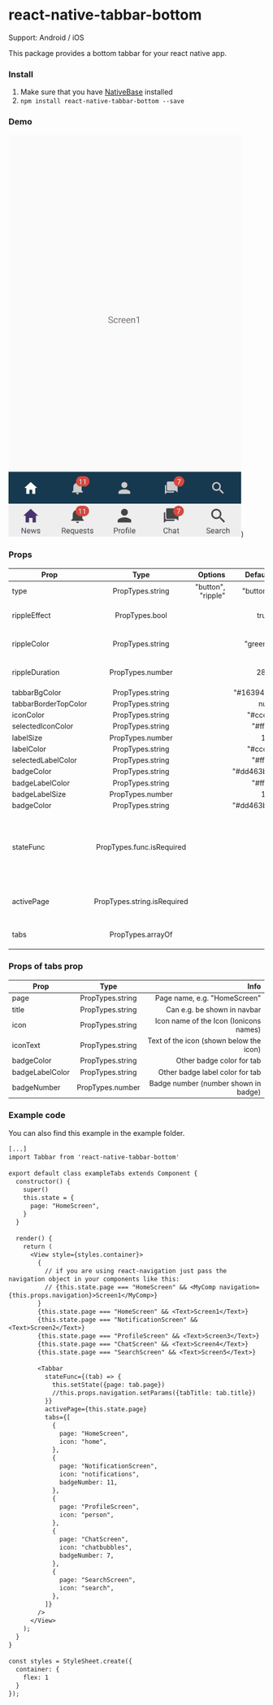 # react-native-tabbar-bottom
Support: Android / iOS

This package provides a bottom tabbar for your react native app. 

### Install
1) Make sure that you have [NativeBase](https://github.com/GeekyAnts/NativeBase) installed
2) `npm install react-native-tabbar-bottom --save`

### Demo

![Demo1](https://raw.githubusercontent.com/Maxeh/markdown/48e95b3050d1a54a8d9678866a98de6cfd077b9a/react-native-tabbar-bottom/demo1.gif)
![Demo2](https://raw.githubusercontent.com/Maxeh/markdown/48e95b3050d1a54a8d9678866a98de6cfd077b9a/react-native-tabbar-bottom/demo3.gif))

### Props
| Prop        | Type           | Options | Default  | Info
| ------------- |:-------------:| -----:| -----:| -----:|
| type      | PropTypes.string | "button", "ripple" | "button"
| rippleEffect     | PropTypes.bool      |     | true | only for type === "ripple"
| rippleColor | PropTypes.string |  | "green" | only for type === "ripple"
| rippleDuration | PropTypes.number |   | 280 | only for type === "ripple"
| tabbarBgColor | PropTypes.string |   | "#16394f" | 
| tabbarBorderTopColor | PropTypes.string |   | null | 
| iconColor | PropTypes.string |   | "#ccc" | 
| selectedIconColor | PropTypes.string |   | "#fff" | 
| labelSize | PropTypes.number |   | 12 | 
| labelColor | PropTypes.string |   | "#ccc" | 
| selectedLabelColor | PropTypes.string | | "#fff" |
| badgeColor | PropTypes.string |   | "#dd463b" | 
| badgeLabelColor | PropTypes.string |   | "#fff" | 
| badgeLabelSize | PropTypes.number |   | 11 | 
| badgeColor | PropTypes.string |   | "#dd463b" | 
| stateFunc | PropTypes.func.isRequired |   |  | Required. Pass in function to update state. Format: (tab) => {..}
| activePage | PropTypes.string.isRequired |   |  | Required. Pass in active page.
| tabs | PropTypes.arrayOf |   |  | Required. Pass in tab data

### Props of tabs prop

| Prop        | Type            | Info
| ------------- |:-------------:|  -----:|
| page      | PropTypes.string |  Page name, e.g. "HomeScreen"
| title     | PropTypes.string  |  Can e.g. be shown in navbar
| icon | PropTypes.string | Icon name of the Icon (Ionicons names)
| iconText | PropTypes.string | Text of the icon (shown below the icon)
| badgeColor | PropTypes.string | Other badge color for tab
| badgeLabelColor | PropTypes.string | Other badge label color for tab
| badgeNumber | PropTypes.number | Badge number (number shown in badge)

### Example code

You can also find this example in the example folder.

```
[...]
import Tabbar from 'react-native-tabbar-bottom'

export default class exampleTabs extends Component {
  constructor() {
    super()
    this.state = {
      page: "HomeScreen",
    }
  }

  render() {
    return (
      <View style={styles.container}>
        {
          // if you are using react-navigation just pass the navigation object in your components like this:
          // {this.state.page === "HomeScreen" && <MyComp navigation={this.props.navigation}>Screen1</MyComp>}
        }
        {this.state.page === "HomeScreen" && <Text>Screen1</Text>}
        {this.state.page === "NotificationScreen" && <Text>Screen2</Text>}
        {this.state.page === "ProfileScreen" && <Text>Screen3</Text>}
        {this.state.page === "ChatScreen" && <Text>Screen4</Text>}
        {this.state.page === "SearchScreen" && <Text>Screen5</Text>}

        <Tabbar
          stateFunc={(tab) => {
            this.setState({page: tab.page})
            //this.props.navigation.setParams({tabTitle: tab.title})
          }}
          activePage={this.state.page}
          tabs={[
            {
              page: "HomeScreen",
              icon: "home",
            },
            {
              page: "NotificationScreen",
              icon: "notifications",
              badgeNumber: 11,
            },
            {
              page: "ProfileScreen",
              icon: "person",
            },
            {
              page: "ChatScreen",
              icon: "chatbubbles",
              badgeNumber: 7,
            },
            {
              page: "SearchScreen",
              icon: "search",
            },
          ]}
        />
      </View>
    );
  }
}

const styles = StyleSheet.create({
  container: {
    flex: 1
  }
});
```

